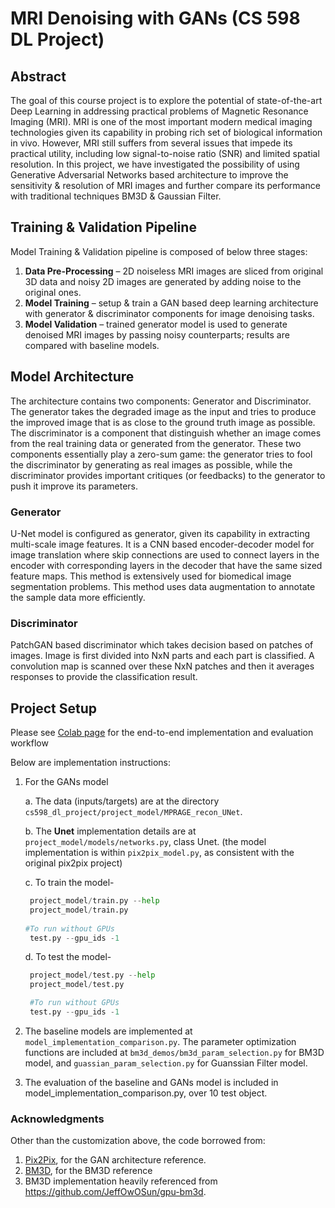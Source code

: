 
# MRI Denoising with GANs (CS 598 DL Project)

## Abstract

The goal of this course project is to explore the potential of state-of-the-art Deep Learning in addressing practical problems of Magnetic Resonance Imaging (MRI). MRI is one of the most important modern medical imaging technologies given its capability in probing rich set of biological information in vivo. However, MRI still suffers from several issues that impede its practical utility, including low signal-to-noise ratio (SNR) and limited spatial resolution. In this project, we have investigated the possibility of using Generative Adversarial Networks based architecture to improve the sensitivity & resolution of MRI images and further compare its performance with traditional techniques BM3D & Gaussian Filter.

## Training & Validation Pipeline
Model Training & Validation pipeline is composed of below three stages: 

1. **Data Pre-Processing** – 2D noiseless MRI images are sliced from original 3D data and noisy 2D images are generated by adding noise to the original ones.
2. **Model Training** – setup & train a GAN based deep learning architecture with generator & discriminator components for image denoising tasks.  
3. **Model Validation** – trained generator model is used to generate denoised MRI images by passing noisy counterparts; results are compared with baseline models.

## Model Architecture
The architecture contains two components:  Generator and Discriminator. The generator takes the degraded image as the input and tries to produce the improved image that is as close to the ground truth image as possible. The discriminator is a component that distinguish whether an image comes from the real training data or generated from the generator. These two components essentially play a zero-sum game: the generator tries to fool the discriminator by generating as real images as possible, while the discriminator provides important critiques (or feedbacks) to the generator to push it improve its parameters.

### Generator
U-Net model is configured as generator, given its capability in extracting multi-scale image features. It is a CNN based encoder-decoder model for image translation where skip connections are used to connect layers in the encoder with corresponding layers in the decoder that have the same sized feature maps. This method is extensively used for biomedical image segmentation problems. This method uses data augmentation to annotate the sample data more efficiently.

### Discriminator
PatchGAN based discriminator which takes decision based on patches of images. Image is first divided into NxN parts and each part is classified. A convolution map is scanned over these NxN patches and then it averages responses to provide the classification result.

## Project Setup
Please see [Colab page](https://colab.research.google.com/drive/1JQ7rJShfHBGl-DF3VG9ujV62y774dAYg?usp=sharing) for the end-to-end implementation and evaluation workflow

Below are implementation instructions:
1. For the GANs model
   
    a. The data (inputs/targets) are at the directory `cs598_dl_project/project_model/MPRAGE_recon_UNet`.
    
    b. The **Unet** implementation details are at `project_model/models/networks.py`, class Unet. (the model implementation is within `pix2pix_model.py`, as consistent with the original pix2pix project)
    
    c. To train the model-
   ```python
    project_model/train.py --help
    project_model/train.py
    
   #To run without GPUs
    test.py --gpu_ids -1
   ```
    d. To test the model-
   ```python
    project_model/test.py --help
    project_model/test.py
   
    #To run without GPUs
    test.py --gpu_ids -1
   ```
2. The baseline models are implemented at `model_implementation_comparison.py`. The parameter optimization functions are included at `bm3d_demos/bm3d_param_selection.py` for BM3D model, and `guassian_param_selection.py` for Guanssian Filter model.
3. The evaluation of the baseline and GANs model is included in model_implementation_comparison.py, over 10 test object.

### Acknowledgments
Other than the customization above, the code borrowed from:
1. [Pix2Pix](https://github.com/phillipi/pix2pix), for the GAN architecture reference.
2. [BM3D](https://pypi.org/project/bm3d/), for the BM3D reference
3. BM3D implementation heavily referenced from https://github.com/JeffOwOSun/gpu-bm3d.
